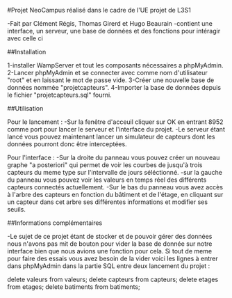 #Projet NeoCampus réalisé dans le cadre de l'UE projet de L3S1

-Fait par Clément Régis, Thomas Girerd et Hugo Beaurain
-contient une interface, un serveur, une base de données et des fonctions pour intéragir avec celle ci

##Installation

1-installer WampServer et tout les composants nécessaires a phpMyAdmin.
2-Lancer phpMyAdmin et se connecter avec comme nom d'utilisateur "root" et en laissant le mot de passe vide.
3-Créer une nouvelle base de données nommée "projetcapteurs".
4-Importer la base de données depuis le fichier "projetcapteurs.sql" fourni.

##Utilisation

Pour le lancement :
-Sur la fenêtre d'acceuil cliquer sur OK en entrant 8952 comme port pour lancer le serveur et l'interface du projet.
-Le serveur étant lancé vous pouvez maintenant lancer un simulateur de capteurs dont les données pourront donc être interceptées.

Pour l'interface : 
-Sur la droite du panneau vous pouvez créer un nouveau graphe "a posteriori" qui permet de voir les courbes de jusqu'à trois capteurs du meme type sur l'intervalle de jours séléctionné.
-sur la gauche du panneau vous pouvez voir les valeurs en temps réel des différents capteurs connectés actuellement.
-Sur le bas du panneau vous avez accès à l'arbre des capteurs en fonction du bâtiment et de l'étage, en cliquant sur un capteur dans cet arbre ses différentes informations et modifier ses seuils.

##Informations complémentaires

-Le sujet de ce projet étant de stocker et de pouvoir gérer des données nous n'avons pas mit de bouton pour vider la base de donnée sur notre interface bien que nous avions une fonction pour cela. 
  Si tout de meme pour faire des essais vous avez besoin de la vider voici les lignes à entrer dans phpMyAdmin dans la partie SQL entre deux lancement du projet :

delete valeurs from valeurs;
delete capteurs from capteurs;
delete etages from etages;
delete batiments from batiments;
